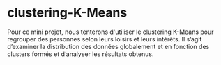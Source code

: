 # clustering-K-Means
Pour ce mini projet, nous tenterons d'utiliser le clustering K-Means pour
regrouper des personnes selon leurs loisirs et leurs intérêts.
Il s’agit d’examiner la distribution des données globalement et en fonction des
clusters formés et d’analyser les résultats obtenus.
